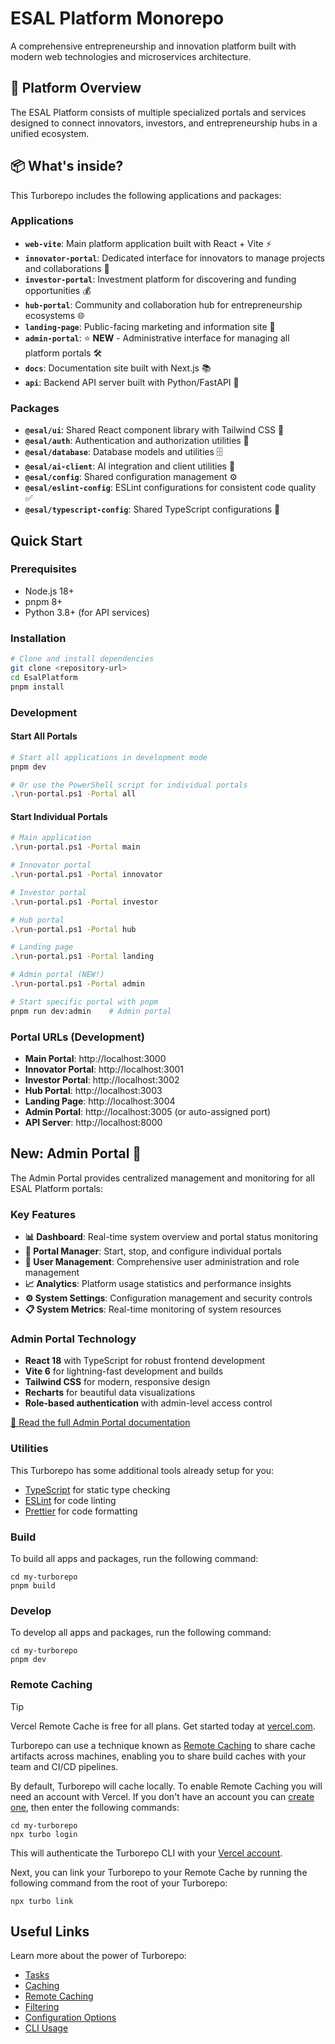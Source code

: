 # ESAL Platform Monorepo

A comprehensive entrepreneurship and innovation platform built with modern web technologies and microservices architecture.

## 🚀 Platform Overview

The ESAL Platform consists of multiple specialized portals and services designed to connect innovators, investors, and entrepreneurship hubs in a unified ecosystem.

## 📦 What's inside?

This Turborepo includes the following applications and packages:

### Applications

- **`web-vite`**: Main platform application built with React + Vite ⚡
- **`innovator-portal`**: Dedicated interface for innovators to manage projects and collaborations 🚀
- **`investor-portal`**: Investment platform for discovering and funding opportunities 💰
- **`hub-portal`**: Community and collaboration hub for entrepreneurship ecosystems 🌐
- **`landing-page`**: Public-facing marketing and information site 📱
- **`admin-portal`**: ⭐ **NEW** - Administrative interface for managing all platform portals 🛠️
- **`docs`**: Documentation site built with Next.js 📚
- **`api`**: Backend API server built with Python/FastAPI 🐍

### Packages

- **`@esal/ui`**: Shared React component library with Tailwind CSS 🎨
- **`@esal/auth`**: Authentication and authorization utilities 🔐
- **`@esal/database`**: Database models and utilities 🗄️
- **`@esal/ai-client`**: AI integration and client utilities 🤖
- **`@esal/config`**: Shared configuration management ⚙️
- **`@esal/eslint-config`**: ESLint configurations for consistent code quality ✅
- **`@esal/typescript-config`**: Shared TypeScript configurations 📝

## Quick Start

### Prerequisites
- Node.js 18+
- pnpm 8+
- Python 3.8+ (for API services)

### Installation
```sh
# Clone and install dependencies
git clone <repository-url>
cd EsalPlatform
pnpm install
```

### Development

#### Start All Portals
```sh
# Start all applications in development mode
pnpm dev

# Or use the PowerShell script for individual portals
.\run-portal.ps1 -Portal all
```

#### Start Individual Portals
```sh
# Main application
.\run-portal.ps1 -Portal main

# Innovator portal
.\run-portal.ps1 -Portal innovator

# Investor portal  
.\run-portal.ps1 -Portal investor

# Hub portal
.\run-portal.ps1 -Portal hub

# Landing page
.\run-portal.ps1 -Portal landing

# Admin portal (NEW!)
.\run-portal.ps1 -Portal admin

# Start specific portal with pnpm
pnpm run dev:admin    # Admin portal
```

### Portal URLs (Development)
- **Main Portal**: http://localhost:3000
- **Innovator Portal**: http://localhost:3001  
- **Investor Portal**: http://localhost:3002
- **Hub Portal**: http://localhost:3003
- **Landing Page**: http://localhost:3004
- **Admin Portal**: http://localhost:3005 (or auto-assigned port)
- **API Server**: http://localhost:8000

## New: Admin Portal 🚀

The Admin Portal provides centralized management and monitoring for all ESAL Platform portals:

### Key Features
- **📊 Dashboard**: Real-time system overview and portal status monitoring
- **🔧 Portal Manager**: Start, stop, and configure individual portals
- **👥 User Management**: Comprehensive user administration and role management
- **📈 Analytics**: Platform usage statistics and performance insights
- **⚙️ System Settings**: Configuration management and security controls
- **📋 System Metrics**: Real-time monitoring of system resources

### Admin Portal Technology
- **React 18** with TypeScript for robust frontend development
- **Vite 6** for lightning-fast development and builds
- **Tailwind CSS** for modern, responsive design
- **Recharts** for beautiful data visualizations
- **Role-based authentication** with admin-level access control

[📖 Read the full Admin Portal documentation](./apps/admin-portal/README.md)

### Utilities

This Turborepo has some additional tools already setup for you:

- [TypeScript](https://www.typescriptlang.org/) for static type checking
- [ESLint](https://eslint.org/) for code linting
- [Prettier](https://prettier.io) for code formatting

### Build

To build all apps and packages, run the following command:

```
cd my-turborepo
pnpm build
```

### Develop

To develop all apps and packages, run the following command:

```
cd my-turborepo
pnpm dev
```

### Remote Caching

> [!TIP]
> Vercel Remote Cache is free for all plans. Get started today at [vercel.com](https://vercel.com/signup?/signup?utm_source=remote-cache-sdk&utm_campaign=free_remote_cache).

Turborepo can use a technique known as [Remote Caching](https://turborepo.com/docs/core-concepts/remote-caching) to share cache artifacts across machines, enabling you to share build caches with your team and CI/CD pipelines.

By default, Turborepo will cache locally. To enable Remote Caching you will need an account with Vercel. If you don't have an account you can [create one](https://vercel.com/signup?utm_source=turborepo-examples), then enter the following commands:

```
cd my-turborepo
npx turbo login
```

This will authenticate the Turborepo CLI with your [Vercel account](https://vercel.com/docs/concepts/personal-accounts/overview).

Next, you can link your Turborepo to your Remote Cache by running the following command from the root of your Turborepo:

```
npx turbo link
```

## Useful Links

Learn more about the power of Turborepo:

- [Tasks](https://turborepo.com/docs/crafting-your-repository/running-tasks)
- [Caching](https://turborepo.com/docs/crafting-your-repository/caching)
- [Remote Caching](https://turborepo.com/docs/core-concepts/remote-caching)
- [Filtering](https://turborepo.com/docs/crafting-your-repository/running-tasks#using-filters)
- [Configuration Options](https://turborepo.com/docs/reference/configuration)
- [CLI Usage](https://turborepo.com/docs/reference/command-line-reference)
